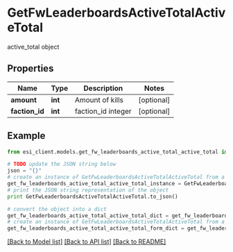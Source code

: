 # GetFwLeaderboardsActiveTotalActiveTotal

active_total object

## Properties

Name | Type | Description | Notes
------------ | ------------- | ------------- | -------------
**amount** | **int** | Amount of kills | [optional] 
**faction_id** | **int** | faction_id integer | [optional] 

## Example

```python
from esi_client.models.get_fw_leaderboards_active_total_active_total import GetFwLeaderboardsActiveTotalActiveTotal

# TODO update the JSON string below
json = "{}"
# create an instance of GetFwLeaderboardsActiveTotalActiveTotal from a JSON string
get_fw_leaderboards_active_total_active_total_instance = GetFwLeaderboardsActiveTotalActiveTotal.from_json(json)
# print the JSON string representation of the object
print GetFwLeaderboardsActiveTotalActiveTotal.to_json()

# convert the object into a dict
get_fw_leaderboards_active_total_active_total_dict = get_fw_leaderboards_active_total_active_total_instance.to_dict()
# create an instance of GetFwLeaderboardsActiveTotalActiveTotal from a dict
get_fw_leaderboards_active_total_active_total_form_dict = get_fw_leaderboards_active_total_active_total.from_dict(get_fw_leaderboards_active_total_active_total_dict)
```
[[Back to Model list]](../README.md#documentation-for-models) [[Back to API list]](../README.md#documentation-for-api-endpoints) [[Back to README]](../README.md)


